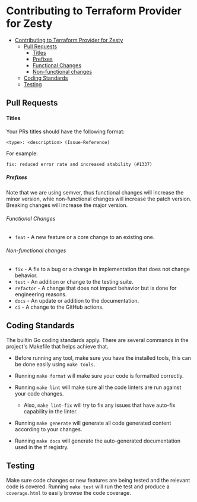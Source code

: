 # Contributing to Terraform Provider for Zesty

- [Contributing to Terraform Provider for Zesty](#contributing-to-terraform-provider-for-zesty)
    - [Pull Requests](#pull-requests)
        - [Titles](#titles)
        - [Prefixes](#prefixes)
        - [Functional Changes](#functional-changes)
        - [Non-functional changes](#non-functional-changes)
    - [Coding Standards](#coding-standards)
    - [Testing](#testing)

## Pull Requests

#### Titles

Your PRs titles should have the following format:

```
<type>: <description> (Issue-Reference)
```

For example:

```
fix: reduced error rate and increased stability (#1337)
```

##### Prefixes

Note that we are using semver, thus functional changes will increase
the minor version, whie non-functional changes will increase the patch
version. Breaking changes will increase the major version.

###### Functional Changes

- `feat` - A new feature or a core change to an existing one.

###### Non-functional changes

- `fix` - A fix to a bug or a change in implementation that does not change behavior.
- `test` - An addition or change to the testing suite.
- `refactor` - A change that does not impact behavior but is done for engineering reasons.
- `docs` - An update or addition to the documentation.
- `ci` - A change to the GitHub actions.

## Coding Standards

The builtin Go coding standards apply. There are several commands in the project's
Makefile that helps achieve that.

- Before running any tool, make sure you have the installed tools, this can be done easily using `make tools`.

- Running `make format` will make sure your code is formatted correctly.

- Running `make lint` will make sure all the code linters are run against your code changes.
    - Also, `make lint-fix` will try to fix any issues that have auto-fix capability in the linter.

- Running `make generate` will generate all code generated content according to your changes.

- Running `make docs` will generate the auto-generated documentation used in the tf registry.

## Testing

Make sure code changes or new features are being tested and the relevant code is
covered. Running `make test` will run the test and produce a `coverage.html` to easily
browse the code coverage.
